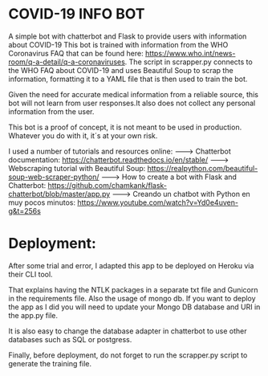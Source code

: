 # COVID-19 INFO BOT

A simple bot with chatterbot and Flask to provide users with information about COVID-19
This bot is trained with information from the WHO Coronavirus FAQ that can be found here: https://www.who.int/news-room/q-a-detail/q-a-coronaviruses. The script in scrapper.py connects to the WHO FAQ about COVID-19 and uses Beautiful Soup to scrap the information, formatting it to a YAML file that is then used to train the bot.

Given the need for accurate medical information from a reliable source, this bot will not learn from user responses.It also does not collect any personal information from the user.

This bot is a proof of concept, it is not meant to be used in production. Whatever you do with it, it´s at your own risk.

I used a number of tutorials and resources online:
---> Chatterbot documentation: https://chatterbot.readthedocs.io/en/stable/
---> Webscraping tutorial with Beautiful Soup: https://realpython.com/beautiful-soup-web-scraper-python/
---> How to create a bot with Flask and Chatterbot: https://github.com/chamkank/flask-chatterbot/blob/master/app.py
---> Creando un chatbot with Python en muy pocos minutos: https://www.youtube.com/watch?v=Yd0e4uven-g&t=256s

# Deployment:

After some trial and error, I adapted this app to be deployed on Heroku via their CLI tool.

That explains having the NTLK packages in a separate txt file and Gunicorn in the requirements file. Also the usage of mongo db. If you want to deploy the app as I did you will need to update your Mongo DB database and URI in the app.py file. 

It is also easy to change the database adapter in chatterbot to use other databases such as SQL or postgress.

Finally, before deployment, do not forget to run the scrapper.py script to generate the training file.
